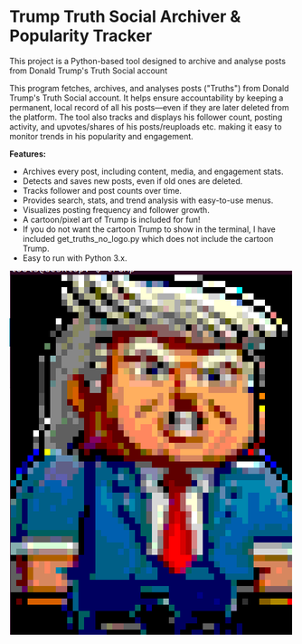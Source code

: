 # Trump Truth Social Archiver & Popularity Tracker

This project is a Python-based tool designed to archive and analyse posts from Donald Trump's Truth Social account

This  program fetches, archives, and analyses posts ("Truths") from Donald Trump's Truth Social account. It helps ensure accountability by keeping a permanent, local record of all his posts—even if they are later deleted from the platform. The tool also tracks and displays his follower count, posting activity, and upvotes/shares of his posts/reuploads etc. making it easy to monitor trends in his popularity and engagement.

**Features:**
- Archives every post, including content, media, and engagement stats.
- Detects and saves new posts, even if old ones are deleted.
- Tracks follower and post counts over time.
- Provides search, stats, and trend analysis with easy-to-use menus.
- Visualizes posting frequency and follower growth.
- A cartoon/pixel art of Trump is included for fun!
- If you do not want the cartoon Trump to show in the terminal, I have included get_truths_no_logo.py which does not include the cartoon Trump.
- Easy to run with Python 3.x.

![Cartoon Trump](Trump.png)

